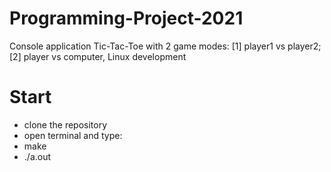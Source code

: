 # Programming-Project-2021

Console application Tic-Tac-Toe with 2 game modes: [1] player1 vs player2; [2] player vs computer, Linux development

# Start
  - clone the repository
  - open terminal and type:
  - make
  - ./a.out
